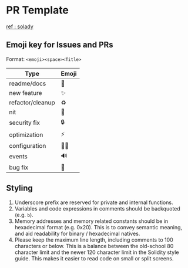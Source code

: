 # PR Template

[ref : solady](https://github.com/Vectorized/solady/issues/19)

## Emoji key for Issues and PRs

Format: `<emoji><space><Title>`

| Type             | Emoji |
| ---------------- | ----- |
| readme/docs      | 📝    |
| new feature      | ✨    |
| refactor/cleanup | ♻️    |
| nit              | 🥢    |
| security fix     | 🔒    |
| optimization     | ⚡️   |
| configuration    | 👷‍♂️    |
| events           | 🔊    |
| bug fix          | 🐞    |

## Styling

1. Underscore prefix are reserved for private and internal functions.
2. Variables and code expressions in comments should be backquoted (e.g. `b`).
3. Memory addresses and memory related constants should be in hexadecimal format (e.g. 0x20). This is to convey semantic meaning, and aid readability for binary / hexadecimal natives.
4. Please keep the maximum line length, including comments to 100 characters or below. This is a balance between the old-school 80 character limit and the newer 120 character limit in the Solidity style guide. This makes it easier to read code on small or split screens.
